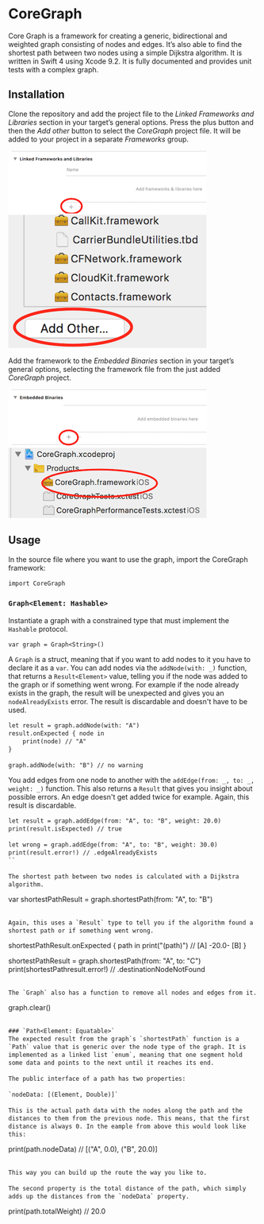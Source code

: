 # CoreGraph

Core Graph is a framework for creating a generic, bidirectional and weighted graph consisting of nodes and edges. It’s also able to find the shortest path between two nodes using a simple Dijkstra algorithm. It is written in Swift 4 using Xcode 9.2. It is fully documented and provides unit tests with a complex graph.

## Installation
Clone the repository and add the project file to the *Linked Frameworks and Libraries* section in your target’s general options. Press the plus button and then the *Add other* button to select the *CoreGraph* project file. It will be added to your project in a separate *Frameworks* group.

![Linked Frameworks](https://raw.githubusercontent.com/benboecker/CoreGraph/master/readme_images/linked_frameworks.png)
![Add other](https://raw.githubusercontent.com/benboecker/CoreGraph/master/readme_images/add_other.png)

Add the framework to the *Embedded Binaries* section in your target’s general options, selecting the framework file from the just added *CoreGraph* project.

![Embedded Binaries](https://raw.githubusercontent.com/benboecker/CoreGraph/master/readme_images/embedded_binaries.png)
![Select Framework](https://raw.githubusercontent.com/benboecker/CoreGraph/master/readme_images/select_framework.png)

## Usage

In the source file where you want to use the graph, import the CoreGraph framework:

```
import CoreGraph
```

### `Graph<Element: Hashable>`
Instantiate a graph with a constrained type that must implement the `Hashable` protocol.

```
var graph = Graph<String>()
```

A `Graph` is a struct, meaning that if you want to add nodes to it you have to declare it as a `var`. You can add nodes via the `addNode(with: _)` function, that returns a `Result<Element>` value, telling you if the node was added to the graph or if something went wrong. For example if the node already exists in the graph, the result will be unexpected and gives you an `nodeAlreadyExists` error. The result is discardable and doesn't have to be used.

```
let result = graph.addNode(with: "A")
result.onExpected { node in
	print(node) // "A"
}

graph.addNode(with: "B") // no warning
```

You add edges from one node to another with the `addEdge(from: _, to: _, weight: _)` function. This also returns a `Result` that gives you insight about possible errors. An edge doesn't get added twice for example. Again, this result is discardable.

```
let result = graph.addEdge(from: "A", to: "B", weight: 20.0)
print(result.isExpected) // true

let wrong = graph.addEdge(from: "A", to: "B", weight: 30.0)
print(result.error!) // .edgeAlreadyExists
``

The shortest path between two nodes is calculated with a Dijkstra algorithm.

```
var shortestPathResult = graph.shortestPath(from: "A", to: "B")
```

Again, this uses a `Result` type to tell you if the algorithm found a shortest path or if something went wrong.

```
shortestPathResult.onExpected { path in
	print("\(path)") // [A] -20.0- [B]
}

shortestPathResult = graph.shortestPath(from: "A", to: "C")
print(shortestPathresult.error!) // .destinationNodeNotFound
```

The `Graph` also has a function to remove all nodes and edges from it.

```
graph.clear()
```

### `Path<Element: Equatable>`
The expected result from the graph`s `shortestPath` function is a `Path` value that is generic over the node type of the graph. It is implemented as a linked list `enum`, meaning that one segment hold some data and points to the next until it reaches its end.

The public interface of a path has two properties:

`nodeData: [(Element, Double)]`

This is the actual path data with the nodes along the path and the distances to them from the previous node. This means, that the first distance is always 0. In the eample from above this would look like this:

```
print(path.nodeData) // [("A", 0.0), ("B", 20.0)]
```

This way you can build up the route the way you like to.

The second property is the total distance of the path, which simply adds up the distances from the `nodeData` property.

```
print(path.totalWeight) // 20.0
```







